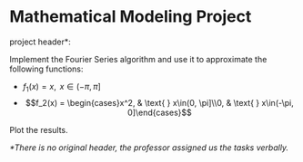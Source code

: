 # Mathematical Modeling Project

project header\*:

Implement the Fourier Series algorithm and use it to approximate the following functions:
* $f_1(x) = x, \text{ } x\in(-\pi, \pi]$
* $$f_2(x) = \begin{cases}x^2, & \text{ } x\in(0, \pi]\\0, & \text{ } x\in(-\pi, 0]\end{cases}$$

Plot the results.

*\*There is no original header, the professor assigned us the tasks verbally.*
